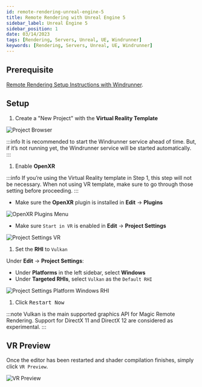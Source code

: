 ```yaml
---
id: remote-rendering-unreal-engine-5
title: Remote Rendering with Unreal Engine 5
sidebar_label: Unreal Engine 5
sidebar_position: 1
date: 03/14/2023
tags: [Rendering, Servers, Unreal, UE, Windrunner]
keywords: [Rendering, Servers, Unreal, UE, Windrunner]
---
```


## Prerequisite

[Remote Rendering Setup Instructions with Windrunner](/docs/guides/remote-rendering/remote-rendering-windrunner).

## Setup

1. Create a "New Project" with the **Virtual Reality Template**

![Project Browser](/img/unreal-5/project-browser.png)

:::info
It is recommended to start the Windrunner service ahead of time. But, if it’s not running yet, the Windrunner service will be started automatically.
:::

1. Enable **OpenXR**

:::info
If you’re using the Virtual Reality template in Step 1, this step will not be necessary. When not using VR template, make sure to go through those setting before proceeding.
:::

- Make sure the **OpenXR** plugin is installed in **Edit** -> **Plugins**

![OpenXR Plugins Menu](/img/unreal-5/plugins-menu-openxr.png)

- Make sure `Start in VR` is enabled in **Edit** -> **Project Settings**

![Project Settings VR](/img/unreal-5/preoject-settings-vr.png)

1. Set the **RHI** to `Vulkan`

Under **Edit** -> **Project Settings**:

- Under **Platforms** in the left sidebar, select **Windows**
- Under **Targeted RHIs**, select `Vulkan` as the `Default RHI`

![Project Settings Platform Windows RHI](/img/unreal-5/project-settings-platform-windows.png)

1. Click <kbd>Restart Now</kbd>

:::note
Vulkan is the main supported graphics API for Magic Remote Rendering. Support for DirectX 11 and DirectX 12 are considered as experimental.
:::

## VR Preview

Once the editor has been restarted and shader compilation finishes, simply click `VR Preview`.

![VR Preview](/img/unreal-5/editor-vr-preview.png)

